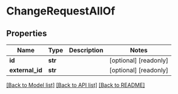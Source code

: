 # ChangeRequestAllOf


## Properties
Name | Type | Description | Notes
------------ | ------------- | ------------- | -------------
**id** | **str** |  | [optional] [readonly] 
**external_id** | **str** |  | [optional] [readonly] 

[[Back to Model list]](../README.md#documentation-for-models) [[Back to API list]](../README.md#documentation-for-api-endpoints) [[Back to README]](../README.md)


